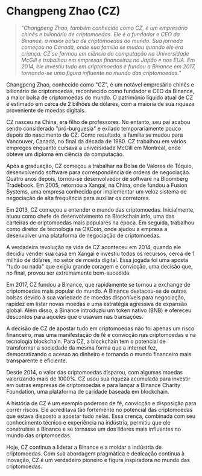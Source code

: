 # Changpeng Zhao (CZ)

>"*Changpeng Zhao, também conhecido como CZ, é um empresário chinês e bilionário de criptomoedas. Ele é o fundador e CEO da Binance, a maior bolsa de criptomoedas do mundo. Sua jornada começou no Canadá, onde sua família se mudou quando ele era criança. CZ se formou em ciência da computação na Universidade McGill e trabalhou em empresas financeiras no Japão e nos EUA. Em 2014, ele investiu tudo em criptomoedas e fundou a Binance em 2017, tornando-se uma figura influente no mundo das criptomoedas.*"

Changpeng Zhao, conhecido como "CZ", é um notável empresário chinês e bilionário de criptomoedas, reconhecido como fundador e CEO da Binance, a maior bolsa de criptomoedas do mundo. O patrimônio líquido atual de CZ é estimado em cerca de 2 bilhões de dólares, com a maioria de sua riqueza proveniente de moedas digitais.

CZ nasceu na China, era filho de professores. No entanto, seu pai acabou sendo considerado "pró-burguesia" e exilado temporariamente pouco depois do nascimento de CZ. Como resultado, a família se mudou para Vancouver, Canadá, no final da década de 1980. CZ trabalhou em vários empregos enquanto cursava a universidade McGill em Montreal, onde obteve um diploma em ciência da computação.

Após a graduação, CZ começou a trabalhar na Bolsa de Valores de Tóquio, desenvolvendo software para correspondência de ordens de negociação. Quatro anos depois, tornou-se desenvolvedor de software na Bloomberg Tradebook. Em 2005, retornou a Xangai, na China, onde fundou a Fusion Systems, uma empresa conhecida por implementar um veloz sistema de negociação de alta frequência para auxiliar os corretores.

Em 2013, CZ começou a entender o mundo das criptomoedas. Inicialmente, atuou como chefe de desenvolvimento na Blockchain.info, uma das carteiras de criptomoedas mais populares na época. Em seguida, trabalhou como diretor de tecnologia na OKCoin, onde ajudou a empresa a desenvolver uma plataforma de negociação de criptomoedas.

A verdadeira revolução na vida de CZ aconteceu em 2014, quando ele decidiu vender sua casa em Xangai e investiu todos os recursos, cerca de 1 milhão de dólares, no setor de moeda digital. Essa jogada foi uma aposta "tudo ou nada" que exigiu grande coragem e convicção, uma decisão que, no final, provou ser extremamente bem-sucedida.

Em 2017, CZ fundou a Binance, que rapidamente se tornou a exchange de criptomoedas mais popular do mundo. A Binance destacou-se de outras bolsas devido à sua variedade de moedas disponíveis para negociação, rapidez em listar novas moedas e uma estratégia agressiva de expansão global. Além disso, a Binance introduziu um token nativo (BNB) e ofereceu descontos para aqueles que o usavam nas transações.

A decisão de CZ de apostar tudo em criptomoedas não foi apenas um risco financeiro, mas uma manifestação de fé e convicção nas criptomoedas e na tecnologia blockchain. Para CZ, a blockchain tem o potencial de transformar a sociedade da mesma forma que a internet fez, democratizando o acesso ao dinheiro e tornando o mundo financeiro mais transparente e eficiente.

Desde 2014, o valor das criptomoedas disparou, com algumas moedas valorizando mais de 1000%. CZ usou sua riqueza acumulada para investir em outras empresas de criptomoedas e para lançar a Binance Charity Foundation, uma plataforma de caridade baseada em blockchain.

A história de CZ é um exemplo poderoso de fé, convicção e disposição para correr riscos. Ele acreditava tão fortemente no potencial das criptomoedas que estava disposto a apostar tudo nelas. Essa crença, combinada com seu conhecimento técnico e experiência na indústria, permitiu que ele construísse a Binance e se tornasse um dos líderes mais influentes no mundo das criptomoedas.

Hoje, CZ continua a liderar a Binance e a moldar a indústria de criptomoedas. Com sua abordagem pragmática e dedicação contínua à inovação, CZ é um verdadeiro pioneiro e figura inspiradora no mundo das criptomoedas.
